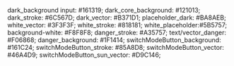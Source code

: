 dark_background input: #161319;
dark_core_background: #121013;
dark_stroke: #6C567D;
dark_vector: #B371D1;
placeholder_dark: #BA8AEB;
white_vector: #3F3F3F;
white_stroke: #818181;
white_placeholder:#5B5757;
background-white: #F8F8F8;
danger_stroke: #A35757;
text/vector_danger: #F06868;
danger_background: #1F1414;
switchModeButton_background: #161C24;
switchModeButton_stroke: #85A8D8;
switchModeButton_vector: #46A4D9;
switchModeButton_sun_vector: #D9C146;